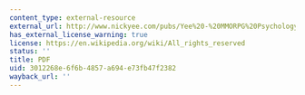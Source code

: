 ```yaml
---
content_type: external-resource
external_url: http://www.nickyee.com/pubs/Yee%20-%20MMORPG%20Psychology%20(2006).pdf
has_external_license_warning: true
license: https://en.wikipedia.org/wiki/All_rights_reserved
status: ''
title: PDF
uid: 3012268e-6f6b-4857-a694-e73fb47f2382
wayback_url: ''
---
```

